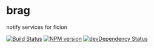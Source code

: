brag
====

notify services for ficion

[![Build Status](https://secure.travis-ci.org/fishin/brag.svg)](http://travis-ci.org/fishin/brag)
[![NPM version](https://badge.fury.io/js/brag.svg)](http://badge.fury.io/js/brag)
[![devDependency Status](https://david-dm.org/fishin/brag/dev-status.svg)](https://david-dm.org/fishin/brag#info=devDependencies)

